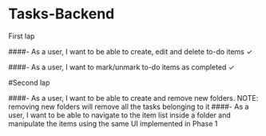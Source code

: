 # Tasks-Backend
 
First lap

####- As a user, I want to be able to create, edit and delete to-do items ✓

####- As a user, I want to mark/unmark to-do items as completed ✓


#Second lap

####- As a user, I want to be able to create and remove new folders. NOTE: removing new folders will remove all the tasks belonging to it
####- As a user, I want to be able to navigate to the item list inside a folder and manipulate the items using the same UI implemented in Phase 1
